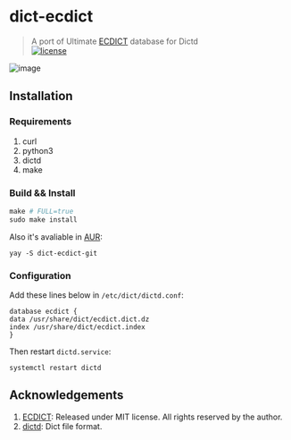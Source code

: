 # dict-ecdict
> A port of Ultimate [ECDICT] database for Dictd<br>
[![license]](/LICENSE)

![image](https://user-images.githubusercontent.com/17917040/87878103-c1ee5480-ca14-11ea-80a2-2f5322a43e01.png)

## Installation

### Requirements
1. curl
2. python3
3. dictd
4. make

### Build && Install
```Makefile
make # FULL=true
sudo make install
```
Also it's avaliable in [AUR](https://aur.archlinux.org/packages/dict-ecdict-git/):
```
yay -S dict-ecdict-git
```

### Configuration
Add these lines below in `/etc/dict/dictd.conf`:
```dictdconf
database ecdict {
data /usr/share/dict/ecdict.dict.dz
index /usr/share/dict/ecdict.index
}
```
Then restart `dictd.service`:
```shell
systemctl restart dictd
```

## Acknowledgements
1. [ECDICT]: Released under MIT license. All rights reserved by the author.
2. [dictd](https://en.wikipedia.org/wiki/DICT): Dict file format.

[ECDICT]:https://github.com/skywind3000/ECDICT-ultimate
[license]:https://img.shields.io/badge/license-MIT-purple.svg
